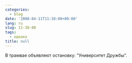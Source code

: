 ```yaml
---
categories:
  - blog
date: '2008-04-11T11:38:00+00:00'
lang: ru
slug: 11-38-00
tags:
  - однако
title: null
---
```




В трамвае объявляют остановку: "Университет Дружбы".